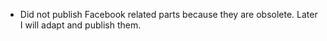 * Did not publish Facebook related parts because they are obsolete. 
Later I will adapt and publish them.